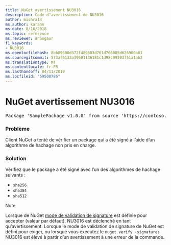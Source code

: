 ```yaml
---
title: NuGet avertissement NU3016
description: Code d’avertissement de NU3016
author: mishra14
ms.author: karann
ms.date: 8/16/2018
ms.topic: reference
ms.reviewer: anangaur
f1_keywords:
- NU3016
ms.openlocfilehash: 8bb89600d372f489683d761d766085d626900a01
ms.sourcegitcommit: 573af6133a39601136181c1d98c09303f51a1ab2
ms.translationtype: MT
ms.contentlocale: fr-FR
ms.lasthandoff: 04/11/2019
ms.locfileid: "59508786"
---
```

# <a name="nuget-warning-nu3016"></a>NuGet avertissement NU3016

<pre>Package 'SamplePackage v1.0.0' from source 'https://contoso.com/index.json': The package hash uses an unsupported hash algorithm.</pre>

### <a name="issue"></a>Problème

Client NuGet a tenté de vérifier un package qui a été signé à l’aide d’un algorithme de hachage non pris en charge.


### <a name="solution"></a>Solution

Vérifiez que le package a été signé avec l’un des algorithmes de hachage suivants : 
* `sha256`
* `sha384`
* `sha512`


> [!Note]
> Lorsque de NuGet [mode de validation de signature](https://docs.microsoft.com/en-us/nuget/consume-packages/installing-signed-packages#configure-package-signature-requirements) est définie pour accepter (valeur par défaut), NU3016 est déclenché en tant qu’avertissement. Lorsque le mode de validation de signature de NuGet est défini pour exiger, ou lorsque vous exécutez le `nuget verify -signatures` NU3016 est élevé à partir d’un avertissement à une erreur de la commande. 